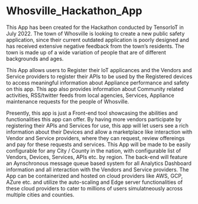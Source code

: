 # Whosville_Hackathon_App

This App has been created for the Hackathon conducted by TensorIoT in July 2022. The town of Whosville is looking to create a new public safety application, since their current outdated application is poorly designed and has received extensive negative feedback from the town’s residents. The town is made up of a wide variation of people 
that are of different backgrounds and ages.

This App allows users to Register their IoT applicances and the Vendors and Service providers to register their APIs to be used by the Registered devices to access meaningful information about Appliance performance and safety on this app. This app also provides information about Community related activities, RSS/twitter feeds from local agencies, Services, Appliance maintenance requests for the people of Whosville.

Presently, this app is just a Front-end tool showcasing the abilities and functionalities this app can offer. By having more vendors participate by registering their APIs and Services for use, this app will let users see a rich information about their Devices and allow a marketplace like interaction with Vendor and Service providers, where they can request, review offereings and pay for these requests and services.
This App will be made to be easily configurable for any City / County in the nation, with configurable list of Vendors, Devices, Services, APIs etc. by region. The back-end will feature an Aynschronous message queue based system for all Analytics Dashboard information and all interaction with the Vendors and Service providers. The App can be containerized and hosted on cloud providers like AWS, GCP, AZure etc. and utilize the auto-scaling and Edge server functionalities of these cloud providers to cater to millions of users simulatneously across multiple cities and counties.
